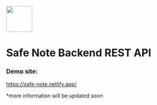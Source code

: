 <img src="https://github.com/dhruv892/Vanilla-ToDo/blob/main/assets/Safe_Note_Logo.png" width=70px/>

# Safe Note Backend REST API

### Demo site: 
https://safe-note.netlify.app/

*more information will be updated soon
